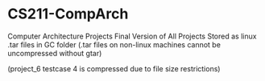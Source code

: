 # CS211-CompArch
 Computer Architecture Projects
 Final Version of All Projects Stored as linux .tar files in GC folder
 (.tar files on non-linux machines cannot be uncompressed without gtar)
 
 (project_6 testcase 4 is compressed due to file size restrictions)
